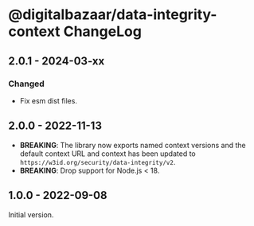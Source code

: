 # @digitalbazaar/data-integrity-context ChangeLog

## 2.0.1 - 2024-03-xx

### Changed
- Fix esm dist files.

## 2.0.0 - 2022-11-13
- **BREAKING**: The library now exports named context versions and the default
  context URL and context has been updated to
  `https://w3id.org/security/data-integrity/v2`.
- **BREAKING**: Drop support for Node.js < 18.

## 1.0.0 - 2022-09-08

Initial version.
